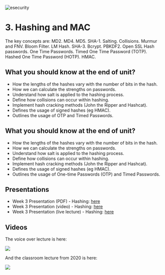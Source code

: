 ![esecurity](https://raw.githubusercontent.com/billbuchanan/esecurity/master/z_associated/esecurity_graphics.jpg)
# 3. Hashing and MAC

The key concepts are: MD2. MD4. MD5. SHA-1. Salting. Collisions. Murmur and FNV. Bloom Filter. LM Hash. SHA-3. Bcrypt. PBKDF2. Open SSL Hash passwords. One Time Passwords. Timed One Time Password (TOTP). Hashed One Time Password (HOTP). HMAC.

## What you should know at the end of unit?

* How the lengths of the hashes vary with the number of bits in the hash.
* How we can calculate the strengths on passwords.
* Understand how salt is applied to the hashing process.
* Define how collisions can occur within hashing.
* Implement hash cracking methods (John the Ripper and Hashcat).
* Defines the usage of signed hashes (eg HMAC).
* Outlines the usage of OTP and Timed Passwords.

## What you should know at the end of unit?

* How the lengths of the hashes vary with the number of bits in the hash.
* How we can calculate the strengths on passwords.
* Understand how salt is applied to the hashing process.
* Define how collisions can occur within hashing.
* Implement hash cracking methods (John the Ripper and Hashcat).
* Defines the usage of signed hashes (eg HMAC).
* Outlines the usage of One-time Passwords (OTP) and Timed Passwords.

## Presentations

* Week 3 Presentation (PDF) - Hashing: [here](https://github.com/billbuchanan/esecurity/blob/master/unit03_hashing/lecture/chapter03_hashing_authentication.pdf)
* Week 3 Presentation (video) - Hashing: [here](https://youtu.be/3D11YGD4vFQ)
* Week 3 Presentation (live lecture) - Hashing: [here](https://youtu.be/gh2CI5m2W6Y)

## Videos
The voice over lecture is here:

[![](http://img.youtube.com/vi/3D11YGD4vFQ/0.jpg)](https://www.youtube.com/watch?v=3D11YGD4vFQ "")

And the classroom lecture from 2020 is here:

[![](http://img.youtube.com/vi/gh2CI5m2W6Y/0.jpg)](https://www.youtube.com/watch?v=gh2CI5m2W6Y "")


